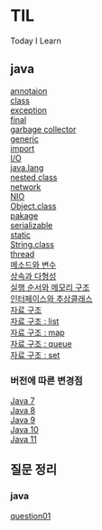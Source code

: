 # TIL
Today I Learn

## java
[annotaion](https://github.com/ohsuha/TIL/blob/master/java/annotaion.md)<br>
[class](https://github.com/ohsuha/TIL/blob/master/java/class.md)<br>
[exception](https://github.com/ohsuha/TIL/blob/master/java/exception.md)<br>
[final](https://github.com/ohsuha/TIL/blob/master/java/final.md)<br>
[garbage collector](https://github.com/ohsuha/TIL/blob/master/java/garbage%20collector.md)<br>
[generic](https://github.com/ohsuha/TIL/blob/master/java/generic.md)<br>
[import](https://github.com/ohsuha/TIL/blob/master/java/import.md)<br>
[I/O](https://github.com/ohsuha/TIL/blob/master/java/IO.md)<br>
[java.lang](https://github.com/ohsuha/TIL/blob/master/java/java.lang.md)<br>
[nested class](https://github.com/ohsuha/TIL/blob/master/java/nested%20class.md)<br>
[network](https://github.com/ohsuha/TIL/blob/master/java/network.md)<br>
[NIO](https://github.com/ohsuha/TIL/blob/master/java/NIO.md)<br>
[Object.class](https://github.com/ohsuha/TIL/blob/master/java/Object.class.md)<br>
[pakage](https://github.com/ohsuha/TIL/blob/master/java/pakage.md)<br>
[serializable](https://github.com/ohsuha/TIL/blob/master/java/serializable.md)<br>
[static](https://github.com/ohsuha/TIL/blob/master/java/static.md)<br>
[String.class](https://github.com/ohsuha/TIL/blob/master/java/String.class.md)<br>
[thread](https://github.com/ohsuha/TIL/blob/master/java/Thread.md)<br>
[메소드와 변수](https://github.com/ohsuha/TIL/blob/master/java/%EB%A9%94%EC%86%8C%EB%93%9C%EC%99%80%20%EB%B3%80%EC%88%98.md) <br>
[상속과 다형성](https://github.com/ohsuha/TIL/blob/master/java/%EC%83%81%EC%86%8D%EA%B3%BC%20%EB%8B%A4%ED%98%95%EC%84%B1.md)<br>
[실행 순서와 메모리 구조](https://github.com/ohsuha/TIL/blob/master/java/%EC%8B%A4%ED%96%89%20%EC%88%9C%EC%84%9C%EC%99%80%20%EB%A9%94%EB%AA%A8%EB%A6%AC%20%EA%B5%AC%EC%A1%B0.md)<br>
[인터페이스와 추상클래스](https://github.com/ohsuha/TIL/blob/master/java/%EC%9D%B8%ED%84%B0%ED%8E%98%EC%9D%B4%EC%8A%A4%EC%99%80%20%EC%B6%94%EC%83%81%ED%81%B4%EB%9E%98%EC%8A%A4.md)<br>
[자료 구조](https://github.com/ohsuha/TIL/blob/master/java/%EC%9E%90%EB%A3%8C%20%EA%B5%AC%EC%A1%B0.md)<br>
[자료 구조 : list](https://github.com/ohsuha/TIL/blob/master/java/%EC%9E%90%EB%A3%8C%20%EA%B5%AC%EC%A1%B0%20%3A%20list.md)<br>
[자료 구조 : map](https://github.com/ohsuha/TIL/blob/master/java/%EC%9E%90%EB%A3%8C%20%EA%B5%AC%EC%A1%B0%20%3A%20map.md)<br>
[자료 구조 : queue](https://github.com/ohsuha/TIL/blob/master/java/%EC%9E%90%EB%A3%8C%20%EA%B5%AC%EC%A1%B0%20%3A%20queue.md)<br>
[자료 구조 : set](https://github.com/ohsuha/TIL/blob/master/java/%EC%9E%90%EB%A3%8C%20%EA%B5%AC%EC%A1%B0%20%3A%20set.md)<br>
### 버전에 따른 변경점
[Java 7](#)<br>
[Java 8](#)<br>
[Java 9](#)<br>
[Java 10](#)<br>
[Java 11](#)<br>

## 질문 정리
### java
[question01](https://github.com/ohsuha/TIL/blob/master/question/java/question1.md)